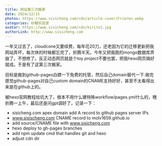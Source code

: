 ```yaml
---
title: 网站第三次搬家
date: 2024/12/15
photos: https://www.sisicheng.com/cdn/article-cover/Frieren.webp
categories: 砂糖实验室
avatar: https://www.sisicheng.com/cdn/kirito1.jpg
authorLink: http://www.sisicheng.com
---
```

一年又过去了，cloudcone又要续费，每年花20刀，还老因为它的迁移更新把我网站弄坏，每次休的时候都忘完了，折腾半天。今年又把我跑的mongo数据库弄崩了，不想修了。反正动态网页就是个toy project不要也罢，把我hexo网页搞好就成。于是有了这第三次搬家。

目标是搬到github-pages白嫖一下免费的托管，然后自己domain替代一下.做完感觉github-pages对自己custom domain的CNAME支持好好，甚至不太看得出来是在github上的。

被hexo官网教程给坑大了，根本不用什么建特殊workflow/pages.yml什么的，瞎折腾一上午，最后还是问gpt调好了，记录一下：
- sisicheng.com apex domain add A record to github pages server IPs
- www.sisischeng.com CNAME record to molv1659.github.io
- add source/CNAME file with www.sisicheng.com
- hexo deploy to gh-pages branches
- add npm update cmd that handles git and hexo
- adjust cdn dir
